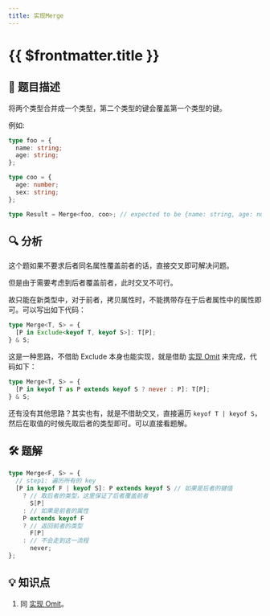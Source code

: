 ```yaml
---
title: 实现Merge
---
```


# {{ $frontmatter.title }}

## 🎯 题目描述

将两个类型合并成一个类型，第二个类型的键会覆盖第一个类型的键。

例如:

```ts
type foo = {
  name: string;
  age: string;
};

type coo = {
  age: number;
  sex: string;
};

type Result = Merge<foo, coo>; // expected to be {name: string, age: number, sex: string}
```

## 🔍 分析

这个题如果不要求后者同名属性覆盖前者的话，直接交叉即可解决问题。

但是由于需要考虑到后者覆盖前者，此时交叉不可行。

故只能在新类型中，对于前者，拷贝属性时，不能携带存在于后者属性中的属性即可。可以写出如下代码：

```ts
type Merge<T, S> = {
  [P in Exclude<keyof T, keyof S>]: T[P];
} & S;
```

这是一种思路，不借助 Exclude 本身也能实现，就是借助 [实现 Omit](/medium/实现Omit.md) 来完成，代码如下：

```ts
type Merge<T, S> = {
  [P in keyof T as P extends keyof S ? never : P]: T[P];
} & S;
```

还有没有其他思路？其实也有，就是不借助交叉，直接遍历 `keyof T | keyof S`，然后在取值的时候先取后者的类型即可。可以直接看题解。

## 🛠️ 题解

```ts
type Merge<F, S> = {
  // step1: 遍历所有的 key
  [P in keyof F | keyof S]: P extends keyof S // 如果是后者的键值
    ? // 取后者的类型，这里保证了后者覆盖前者
      S[P]
    : // 如果是前者的属性
    P extends keyof F
    ? // 返回前者的类型
      F[P]
    : // 不会走到这一流程
      never;
};
```

## 💡 知识点

1. 同 [实现 Omit](/medium/实现Omit.md)。